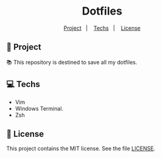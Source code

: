 <h1 align="center">
  Dotfiles
</h1>

<p align="center">
  <a href="#rocket-project">Project</a>&nbsp;&nbsp;&nbsp;|&nbsp;&nbsp;&nbsp;
  <a href="#computer-techs">Techs</a>&nbsp;&nbsp;&nbsp;|&nbsp;&nbsp;&nbsp;
  <a href="#memo-license">License</a>
</p>

## :rocket: Project

:books: This repository is destined to save all my dotfiles. 

## :computer: Techs

- Vim
- Windows Terminal.
- Zsh

## :memo: License

This project contains the MIT license. See the file [LICENSE](LICENSE).

